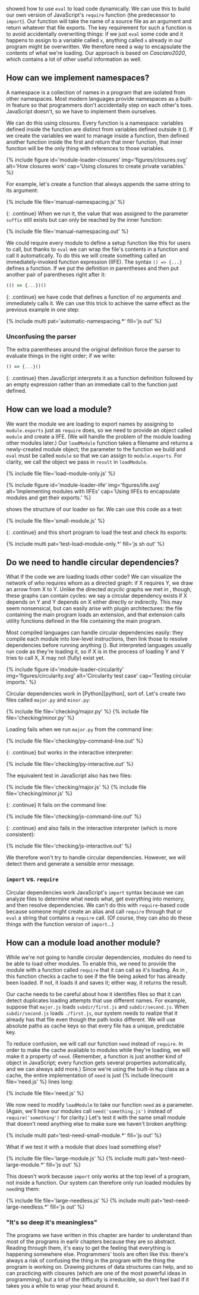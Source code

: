 ---
---

<span x="file-interpolator"></span> showed how to use `eval` to load code dynamically.
We can use this to build our own version of JavaScript's `require` function
(the predecessor to `import`).
Our function will take the name of a source file as an argument
and return whatever that file exports.
The key requirement for such a function is to avoid accidentally overwriting things:
if we just `eval` some code and it happens to assign to a variable called `x`,
anything called `x` already in our program might be overwritten.
We therefore need a way to <span g="encapsulate">encapsulate</span> the contents of what we're loading.
Our approach is based on <cite>Casciaro2020</cite>,
which contains a lot of other useful information as well.

## How can we implement namespaces?

A <span g="namespace">namespace</span> is a collection of names in a program
that are isolated from other namespaces.
Most modern languages provide namespaces as a built-in feature
so that programmers don't accidentally step on each other's toes.
JavaScript doesn't,
so we have to implement them ourselves.

We can do this using <span g="closure">closures</span>.
Every function is a namespace:
variables defined inside the function are distinct from variables defined outside it
(<span f="module-loader-closures"></span>).
If we create the variables we want to manage inside a function,
then defined another function inside the first
and return that <span g="inner_function">inner function</span>,
that inner function will be the only thing with references to those variables.

{% include figure id='module-loader-closures' img='figures/closures.svg' alt='How closures work' cap='Using closures to create private variables.' %}

For example,
let's create a function that always appends the same string to its argument:

{% include file file='manual-namespacing.js' %}

{: .continue}
When we run it,
the value that was assigned to the parameter `suffix` still exists
but can only be reached by the inner function:

{% include file file='manual-namespacing.out' %}

We could require every module to define a setup function like this for users to call,
but thanks to `eval` we can wrap the file's contents in a function and call it automatically.
To do this we will create something called an <span g="iife">immediately-invoked function expression</span> (IIFE).
The syntax `() => {...}` defines a function.
If we put the definition in parentheses and then put another pair of parentheses right after it:

```js
(() => {...})()
```

{: .continue}
we have code that defines a function of no arguments and immediately calls it.
We can use this trick to achieve the same effect as the previous example in one step:

{% include multi pat='automatic-namespacing.*' fill='js out' %}

<div class="callout" markdown="1">

### Unconfusing the parser

The extra parentheses around the original definition force the parser to evaluate things in the right order;
if we write:

```js
() => {...}()
```


{: .continue}
then JavaScript interprets it as a function definition followed by an empty expression
rather than an immediate call to the function just defined.

</div>

## How can we load a module?

We want the module we are loading to export names by assigning to `module.exports` just as `require` does,
so we need to provide an object called `module` and create a IIFE.
(We will handle the problem of the module loading other modules later.)
Our `loadModule` function takes a filename and returns a newly-created module object;
the parameter to the function we build and `eval` must be called `module` so that we can assign to `module.exports`.
For clarity,
we call the object we pass in `result` in `loadModule`.

{% include file file='load-module-only.js' %}

{% include figure id='module-loader-iife' img='figures/iife.svg' alt='Implementing modules with IIFEs' cap='Using IIFEs to encapsulate modules and get their exports.' %}

<span f="module-loader-iife"></span> shows the structure of our loader so far.
We can use this code as a test:

{% include file file='small-module.js' %}

{: .continue}
and this short program to load the test and check its exports:

{% include multi pat='test-load-module-only.*' fill='js sh out' %}

## Do we need to handle circular dependencies?

What if the code we are loading loads other code?
We can visualize the network of who requires whom as a <span g="directed_graph">directed graph</span>:
if X requires Y,
we draw an arrow from X to Y.
Unlike the directed *acyclic* graphs we met in <span x="build-manager"></span>,
though,
these graphs can contain cycles:
we say a <span g="circular_dependency">circular dependency</span> exists
if X depends on Y and Y depends on X
either directly or indirectly.
This may seem nonsensical,
but can easily arise with <span g="plugin_architecture">plugin architectures</span>:
the file containing the main program loads an extension,
and that extension calls utility functions defined in the file containing the main program.

Most compiled languages can handle circular dependencies easily:
they compile each module into low-level instructions,
then link those to resolve dependencies before running anything
(<span f="module-loader-circularity"></span>).
But interpreted languages usually run code as they're loading it,
so if X is in the process of loading Y and Y tries to call X,
X may not (fully) exist yet.

{% include figure id='module-loader-circularity' img='figures/circularity.svg' alt='Circularity test case' cap='Testing circular imports.' %}

Circular dependencies work in [Python][python], sort of.
Let's create two files called `major.py` and `minor.py`:

{% include file file='checking/major.py' %}
{% include file file='checking/minor.py' %}

Loading fails when we run `major.py` from the command line:

{% include file file='checking/py-command-line.out' %}

{: .continue}
but works in the interactive interpreter:

{% include file file='checking/py-interactive.out' %}

The equivalent test in JavaScript also has two files:

{% include file file='checking/major.js' %}
{% include file file='checking/minor.js' %}

{: .continue}
It fails on the command line:

{% include file file='checking/js-command-line.out' %}

{: .continue}
and also fails in the interactive interpreter
(which is more consistent):

{% include file file='checking/js-interactive.out' %}

We therefore won't try to handle circular dependencies.
However,
we will detect them and generate a sensible error message.

<div class="callout" markdown="1">

### `import` vs. `require`

Circular dependencies work JavaScript's `import` syntax
because we can analyze files to determine what needs what,
get everything into memory,
and then resolve dependencies.
We can't do this with `require`-based code
because someone might create an <span g="alias">alias</a>
and call `require` through that
or `eval` a string that contains a `require` call.
(Of course, they can also do these things with the function version of `import`…)

</div>

## How can a module load another module?

While we're not going to handle circular dependencies,
modules do need to be able to load other modules.
To enable this,
we need to provide the module with a function called `require`
that it can call as it's loading.
As in <span x="file-interpolator"></span>,
this function checks a cache
to see if the file being asked for has already been loaded.
If not, it loads it and saves it;
either way, it returns the result.

Our cache needs to be careful about how it identifies files
so that it can detect duplicates loading attempts that use different names.
For example,
suppose that `major.js` loads `subdir/first.js` and `subdir/second.js`.
When `subdir/second.js` loads `./first.js`,
our system needs to realize that it already has that file
even though the path looks different.
We will use <span g="absolute_path">absolute paths</span> as cache keys
so that every file has a unique, predictable key.

To reduce confusion,
we will call our function `need` instead of `require`.
In order to make the cache available to modules while they're loading,
we will make it a property of `need`.
(Remember,
a function is just another kind of object in JavaScript;
every function gets several properties automatically,
and we can always add more.)
Since we're using the built-in `Map` class as a cache,
the entire implementation of `need` is just {% include linecount file='need.js' %} lines long:

{% include file file='need.js' %}

We now need to modify `loadModule` to take our function `need` as a parameter.
(Again, we'll have our modules call `need('something.js')` instead of `require('something')` for clarity.)
Let's test it with the same small module that doesn't need anything else to make sure we haven't broken anything:

{% include multi pat='test-need-small-module.*' fill='js out' %}

What if we test it with a module that *does* load something else?

{% include file file='large-module.js' %}
{% include multi pat='test-need-large-module.*' fill='js out' %}

This doesn't work because `import` only works at the top level of a program,
not inside a function.
Our system can therefore only run loaded modules by `need`ing them:

{% include file file='large-needless.js' %}
{% include multi pat='test-need-large-needless.*' fill='js out' %}

<div class="callout" markdown="1">

### "It's so deep it's meaningless"

The programs we have written in this chapter are harder to understand
than most of the programs in earlir chapters
because they are so abstract.
Reading through them,
it's easy to get the feeling that everything is happening somewhere else.
Programmers' tools are often like this:
there's always a risk of confusing the thing in the program
with the thing the program is working on.
Drawing pictures of data structures can help,
and so can practicing with closures
(which are one of the most powerful ideas in programming),
but a lot of the difficulty is irreducible,
so don't feel bad if it takes you a while to wrap your head around it.

</div>